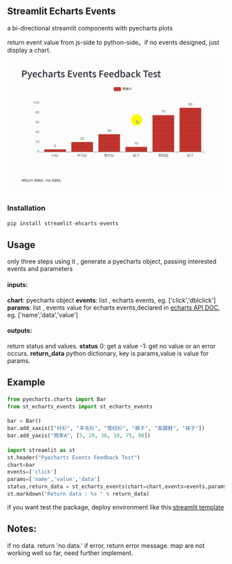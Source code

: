 ## Streamlit Echarts Events
a bi-directional streamlit components with pyecharts plots

 return event value from js-side to python-side。if no events designed, just display a chart.

![example](https://github.com/brightxml/st_echarts_events/blob/e7aec2a2c43103cd96f007caac1395748ae4afff/images/example.gif)
### Installation

```python
pip install streamlit-ehcarts-events
```

## Usage
only three steps using it , generate a pyecharts object, passing interested events and parameters

#### inputs:
**chart**: pyecharts object
**events**: list , echarts events, eg. ['click','dblclick']
**params**: list , events value for echarts events,declared in [echarts API DOC](https://echarts.apache.org/en/api.html#events), eg. ['name','data','value']

 #### outputs:
return status and values.
**status**
0: get a value
-1: get no value or an error occurs.
 **return_data**
python dictionary, key is params,value is value for params.


## Example
```python
from pyecharts.charts import Bar
from st_echarts_events import st_echarts_events

bar = Bar()
bar.add_xaxis(["衬衫", "羊毛衫", "雪纺衫", "裤子", "高跟鞋", "袜子"])
bar.add_yaxis("商家A", [5, 20, 36, 10, 75, 90])

import streamlit as st
st.header("Pyecharts Events Feedback Test")    
chart=bar
events=['click']   
params=['name','value','data']
status,return_data = st_echarts_events(chart=chart,events=events,params=params)    
st.markdown("Return data : %s " % return_data)
```


if you want test the package, deploy environment like this:[streamlit template](https://github.com/streamlit/component-template)

## Notes:
if no data. return 'no data.'
if error, return error message.
map are not working well so far, need further implement.


